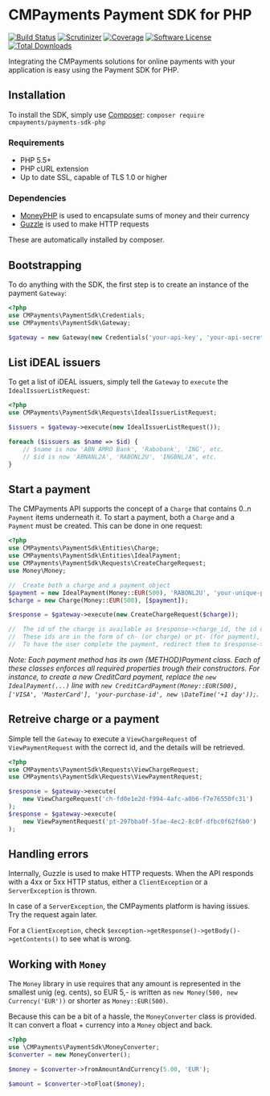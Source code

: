 # CMPayments Payment SDK for PHP

[![Build Status][badge-build]][build]
[![Scrutinizer][badge-quality]][quality]
[![Coverage][badge-coverage]][quality]
[![Software License][badge-license]][license]
[![Total Downloads][badge-downloads]][downloads]

Integrating the CMPayments solutions for online payments with your application is easy using the Payment SDK for PHP.

## Installation
To install the SDK, simply use [Composer](https://getcomposer.org/):
```composer require cmpayments/payments-sdk-php```

### Requirements
 - PHP 5.5+
 - PHP cURL extension
 - Up to date SSL, capable of TLS 1.0 or higher
 
### Dependencies
 - [MoneyPHP](https://github.com/moneyphp) is used to encapsulate sums of money and their currency
 - [Guzzle](https://github.com/guzzle/guzzle) is used to make HTTP requests
 
These are automatically installed by composer.

## Bootstrapping
To do anything with the SDK, the first step is to create an instance of the payment `Gateway`:

```php
<?php
use CMPayments\PaymentSdk\Credentials;
use CMPayments\PaymentSdk\Gateway;

$gateway = new Gateway(new Credentials('your-api-key', 'your-api-secret'));
```

## List iDEAL issuers
To get a list of iDEAL issuers, simply tell the `Gateway` to `execute` the `IdealIssuerListRequest`:

```php
<?php
use CMPayments\PaymentSdk\Requests\IdealIssuerListRequest;

$issuers = $gateway->execute(new IdealIssuerListRequest());

foreach ($issuers as $name => $id) {
    // $name is now 'ABN AMRO Bank', 'Rabobank', 'ING', etc.
    // $id is now 'ABNANL2A', 'RABONL2U', 'INGBNL2A', etc.
}
```

## Start a payment
The CMPayments API supports the concept of a `Charge` that contains 0..n `Payment` items underneath it. To start a payment, both a `Charge` and a `Payment` must be created.
This can be done in one request:

```php
<?php
use CMPayments\PaymentSdk\Entities\Charge;
use CMPayments\PaymentSdk\Entities\IdealPayment;
use CMPayments\PaymentSdk\Requests\CreateChargeRequest;
use Money\Money;

//  Create both a charge and a payment object
$payment = new IdealPayment(Money::EUR(500), 'RABONL2U', 'your-unique-purchase-id', 'A description of the transaction');
$charge = new Charge(Money::EUR(500), [$payment]);

$response = $gateway->execute(new CreateChargeRequest($charge));

//  The id of the charge is available as $response->charge_id, the id of the payment in $response->payments[0]->payment_id
//  These ids are in the form of ch- (or charge) or pt- (for payment), followed by a uuid v4.
//  To have the user complete the payment, redirect them to $response->payments[0]->payment_details->authentication_url
```

*Note: Each payment method has its own {METHOD}Payment class.
Each of these classes enforces all required properties trough their constructors.
For instance, to create a new CreditCard payment, replace the `new IdealPayment(...)` line with `new CreditCardPayment(Money::EUR(500), ['VISA', 'MasterCard'], 'your-purchase-id', new \DateTime('+1 day'));`.*

## Retreive charge or a payment
Simple tell the `Gateway` to execute a `ViewChargeRequest` of `ViewPaymentRequest` with the correct id, and the details will be retrieved.

```php
<?php
use CMPayments\PaymentSdk\Requests\ViewChargeRequest;
use CMPayments\PaymentSdk\Requests\ViewPaymentRequest;

$response = $gateway->execute(
    new ViewChargeRequest('ch-fd0e1e2d-f994-4afc-a0b6-f7e76550fc31')
);
$response = $gateway->execute(
    new ViewPaymentRequest('pt-297bba0f-5fae-4ec2-8c0f-dfbc0f62f6b0')
);
```

## Handling errors
Internally, Guzzle is used to make HTTP requests. When the API responds with a 4xx or 5xx HTTP status, either a `ClientException` or a `ServerException` is thrown.

In case of a `ServerException`, the CMPayments platform is having issues. Try the request again later.

For a `ClientException`, check `$exception->getResponse()->getBody()->getContents()` to see what is wrong.

## Working with `Money`
The `Money` library in use requires that any amount is represented in the smallest unig (eg. cents),
so EUR 5,- is written as `new Money(500, new Currency('EUR'))` or shorter as `Money::EUR(500)`.

Because this can be a bit of a hassle, the `MoneyConverter` class is provided. It can convert a float + currency into a `Money` object and back.

```php
<?php
use \CMPayments\PaymentSdk\MoneyConverter;
$converter = new MoneyConverter();

$money = $converter->fromAmountAndCurrency(5.00, 'EUR');

$amount = $converter->toFloat($money);
```

[badge-build]: https://img.shields.io/travis/cmpayments/payments-sdk-php.svg?style=flat-square
[badge-quality]: https://img.shields.io/scrutinizer/g/cmpayments/payments-sdk-php.svg?style=flat-square
[badge-coverage]: https://img.shields.io/scrutinizer/coverage/g/cmpayments/payments-sdk-php.svg?style=flat-square
[badge-license]: https://img.shields.io/badge/license-MIT-brightgreen.svg?style=flat-square
[badge-downloads]: https://img.shields.io/packagist/dt/cmpayments/payments-sdk-php.svg?style=flat-square

[license]: https://github.com/cmpayments/payments-sdk-php/blob/master/LICENSE
[build]: https://travis-ci.org/cmpayments/payments-sdk-php
[quality]: https://scrutinizer-ci.com/g/cmpayments/payments-sdk-php/
[downloads]: https://packagist.org/packages/cmpayments/payments-sdk-php
